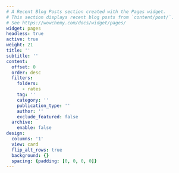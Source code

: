 ```yaml
---
# A Recent Blog Posts section created with the Pages widget.
# This section displays recent blog posts from `content/post/`.
# See https://wowchemy.com/docs/widget/pages/
widget: pages
headless: true
active: true
weight: 21
title: ''
subtitle: ''
content:
  offset: 0
  order: desc
  filters:
    folders:
      - rates
    tag: ''
    category: ''
    publication_type: ''
    author: ''
    exclude_featured: false
  archive:
    enable: false
design:
  columns: '1'
  view: card
  flip_alt_rows: true
  background: {}
  spacing: {padding: [0, 0, 0, 0]}
---
```

